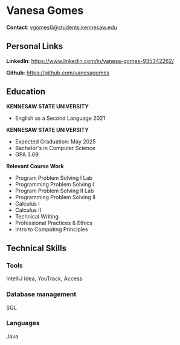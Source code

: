 # Vanesa Gomes
**Contact**:  vgomes6@students.kennesaw.edu

## Personal Links
**LinkedIn**: https://www.linkedin.com/in/vanesa-gomes-935342262/

**Github**: https://github.com/vanesagomes

## Education
**KENNESAW STATE UNIVERSITY**
+ English as a Second Language 2021

**KENNESAW STATE UNIVERSITY**
+ Expected Graduation: May 2025
+ Bachelor's in Computer Science
+ GPA 3.69

**Relevant Course Work**
+ Program Problem Solving I Lab
+ Programming Problem Solving I
+ Program Problem Solving II Lab
+ Programming Problem Solving II
+ Calculus I
+ Calculus II
+ Technical Writing
+ Professional Practices & Ethics
+ Intro to Computing Principles

## Technical Skills

### Tools
IntelliJ Idea, YouTrack, Access

### Database management
SQL

### Languages
Java
